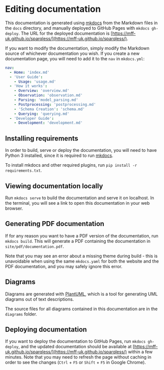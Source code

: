 # Editing documentation

This documentation is generated using [mkdocs](https://www.mkdocs.org/) from the Markdown files
in the `docs` directory, and manually deployed to GitHub Pages with `mkdocs gh-deploy`.
The URL for the deployed documentation is
[https://mff-uk.github.io/sparqless/](https://mff-uk.github.io/sparqless/).

If you want to modify the documentation, simply modify the Markdown source
of whichever documentation you wish. If you create a new documentation page,
you will need to add it to the `nav` in `mkdocs.yml`:

```yaml
nav:
  - Home: 'index.md'
  - 'User Guide':
    - Usage: 'usage.md'
  - 'How it works':
    - Overview: 'overview.md'
    - Observation: 'observation.md'
    - Parsing: 'model_parsing.md'
    - Postprocessing: 'postprocessing.md'
    - 'Schema Creation': 'schema.md'
    - Querying: 'querying.md'
  - 'Developer Guide':
    - Development: 'development.md'
```

## Installing requirements

In order to build, serve or deploy the documentation, you will
need to have Python 3 installed, since it is required to run [mkdocs](https://www.mkdocs.org/).

To install mkdocs and other required plugins, run `pip install -r requirements.txt`.

## Viewing documentation locally

Run `mkdocs serve` to build the documentation and serve it on localhost.
In the terminal, you will see a link to open this documentation
in your web browser.

## Generating PDF documentation

If for any reason you want to have a PDF version of the documentation,
run `mkdocs build`. This will generate a PDF containing the documentation
in `site/pdf/documentation.pdf`.

Note that you may see an error about a missing theme during build - this is unavoidable
when using the same `mkdocs.yaml` for both the website and the PDF documentation, and you
may safely ignore this error.

## Diagrams

Diagrams are generated with [PlantUML](https://plantuml.com/), which is a tool for
generating UML diagrams out of text descriptions.

The source files for all diagrams contained in this documentation are in the `diagrams` folder.

## Deploying documentation

If you want to deploy the documentation to GitHub Pages, run `mkdocs gh-deploy`,
and the updated documentation should be available at
[https://mff-uk.github.io/sparqless/](https://mff-uk.github.io/sparqless/)
within a few minutes. Note that you may need to refresh the page without caching in order
to see the changes (`Ctrl` + `F5` or `Shift` + `F5` in Google Chrome).
